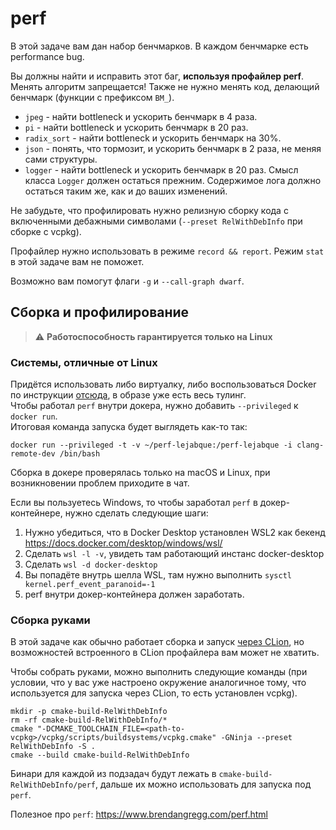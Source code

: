 # perf

В этой задаче вам дан набор бенчмарков. В каждом бенчмарке есть performance bug.

Вы должны найти и исправить этот баг, **используя профайлер perf**. Менять
алгоритм запрещается! Также не нужно менять код, делающий бенчмарк (функции с префиксом `BM_`).

 - `jpeg` - найти bottleneck и ускорить бенчмарк в 4 раза.
 - `pi` - найти bottleneck и ускорить бенчмарк в 20 раз.
 - `radix_sort` - найти bottleneck и ускорить бенчмарк на 30%.
 - `json` - понять, что тормозит, и ускорить бенчмарк в 2 раза, не меняя сами структуры.
 - `logger` - найти bottleneck и ускорить бенчмарк в 20 раз. Смысл класса `Logger` должен остаться прежним. Содержимое лога должно остаться таким же, как и до ваших изменений.

Не забудьте, что профилировать нужно релизную сборку кода с включенными дебажными символами (`--preset RelWithDebInfo` при сборке с vcpkg).

Профайлер нужно использовать в режиме `record && report`. Режим `stat` в этой задаче вам не поможет.

Возможно вам помогут флаги `-g` и `--call-graph dwarf`.

## Сборка и профилирование

> :warning: **Работоспособность гарантируется только на Linux**

### Системы, отличные от Linux

Придётся использовать либо виртуалку, либо воспользоваться Docker по инструкции [отсюда](https://github.com/CPP-KT/dev-tools), в образе уже есть весь тулинг. \
Чтобы работал `perf` внутри докера, нужно добавить `--privileged` к `docker run`. \
Итоговая команда запуска будет выглядеть как-то так:
```
docker run --privileged -t -v ~/perf-lejabque:/perf-lejabque -i clang-remote-dev /bin/bash
```
Сборка в докере проверялась только на macOS и Linux, при возникновении проблем приходите в чат.

Если вы пользуетесь Windows, то чтобы заработал `perf` в докер-контейнере, нужно сделать следующие шаги:
1. Нужно убедиться, что в Docker Desktop установлен WSL2 как бекенд https://docs.docker.com/desktop/windows/wsl/
2. Cделать `wsl -l -v`, увидеть там работающий инстанс docker-desktop
3. Cделать `wsl -d docker-desktop`
4. Вы попадёте внутрь шелла WSL, там нужно выполнить `sysctl kernel.perf_event_paranoid=-1`
5. perf внутри докер-контейнера должен заработать.

### Сборка руками

В этой задаче как обычно работает сборка и запуск [через CLion](https://cpp-kt.github.io/course/ide/clion.html), но возможностей встроенного в CLion профайлера вам может не хватить.

Чтобы собрать руками, можно выполнить следующие команды (при условии, что у вас уже настроено окружение аналогичное тому, что используется для запуска через CLion, то есть установлен vcpkg).
```
mkdir -p cmake-build-RelWithDebInfo
rm -rf cmake-build-RelWithDebInfo/*
cmake "-DCMAKE_TOOLCHAIN_FILE=<path-to-vcpkg>/vcpkg/scripts/buildsystems/vcpkg.cmake" -GNinja --preset RelWithDebInfo -S .
cmake --build cmake-build-RelWithDebInfo
```
Бинари для каждой из подзадач будут лежать в `cmake-build-RelWithDebInfo/perf`, дальше их можно использовать для запуска под `perf`.

Полезное про `perf`: https://www.brendangregg.com/perf.html
